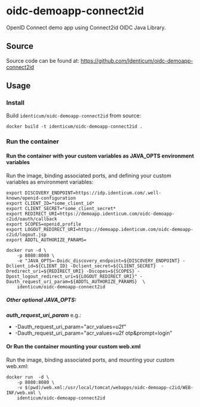 # oidc-demoapp-connect2id
OpenID Connect demo app using Connect2id OIDC Java Library.

## Source
Source code can be found at: https://github.com/Identicum/oidc-demoapp-connect2id

## Usage

### Install

Build `identicum/oidc-demoapp-connect2id` from source:

    docker build -t identicum/oidc-demoapp-connect2id .

### Run the container

#### Run the container with your custom variables as JAVA_OPTS environment variables

Run the image, binding associated ports, and defining your custom variables as environment variables:

    export DISCOVERY_ENDPOINT=https://idp.identicum.com/.well-known/openid-configuration
    export CLIENT_ID=*some_client_id*
    export CLIENT_SECRET=*some_client_secret*
    export REDIRECT_URI=https://demoapp.identicum.com/oidc-demoapp-c2id/oauth/callback
    export SCOPES=openid,profile
    export LOGOUT_REDIRECT_URI=https://demoapp.identicum.com/oidc-demoapp-c2id/logout.jsp
    export ADDTL_AUTHORIZE_PARAMS=

    docker run -d \
        -p 8080:8080 \
        -e "JAVA_OPTS=-Doidc_discovery_endpoint=${DISCOVERY_ENDPOINT} -Dclient_id=${CLIENT_ID} -Dclient_secret=${CLIENT_SECRET}  -Dredirect_uri=${REDIRECT_URI} -Dscopes=${SCOPES} -Dpost_logout_redirect_uri=${LOGOUT_REDIRECT_URI}" -Dauth_request_uri_param=${ADDTL_AUTHORIZE_PARAMS}  \
        identicum/oidc-demoapp-connect2id

##### Other optional JAVA_OPTS:
***auth_request_uri_param*** e.g.:
- -Dauth_request_uri_param="acr_values=u2f"
- -Dauth_request_uri_param="acr_values=u2f otp&prompt=login"

#### Or Run the container mounting your custom web.xml


Run the image, binding associated ports, and mounting your custom web.xml:

    docker run  -d \
        -p 8080:8080 \
        -v $(pwd)/web.xml:/usr/local/tomcat/webapps/oidc-demoapp-c2id/WEB-INF/web.xml \
	    identicum/oidc-demoapp-connect2id
